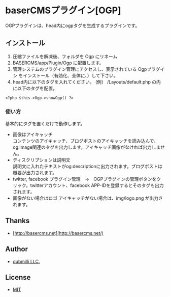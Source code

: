# baserCMSプラグイン[OGP]

OGPプラグインは、head内にogpタグを生成するプラグインです。

## インストール

1. 圧縮ファイルを解凍後、フォルダを Ogp にリネーム
2. BASERCMS/app/Plugin/Ogp に配置します。
3. 管理システムのプラグイン管理にアクセスし、表示されている Ogpプラグイン をインストール（有効化、全体に、）して下さい。
4. head内に以下のタグを入れてください。 (例） /Layouts/default.php の<head></head>内に以下のタグを配置。

```
<?php $this->Ogp->showOgp() ?>
```

### 使い方

基本的にタグを置くだけで動作します。

- 画像はアイキャッチ  
	コンテンツのアイキャッチ、ブログポストのアイキャッチを読み込んで、og:image関連のタグを出力します。アイキャッチ画像がなければ出力しません。
- ディスクリプションは説明文  
	説明文に入れたテキストがog:descriptionに出力されます。ブログポストは概要が出力されます。
- twitter, facebook
	プラグイン管理　→　OGPプラグインの管理ボタンをクリック。twitterアカウント、facebook APP-IDを登録するとそのタグも出力されます。
- 画像がない場合はロゴ
	アイキャッチがない場合は、img/logo.png が出力されます。


## Thanks ##

- [http://basercms.net](http://basercms.net/)


## Author ##

- [dubmilli LLC.](https://dubmilli.com/)


## License ##

- [MIT](http://opensource.org/licenses/mit-license.php)
